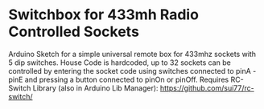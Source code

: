 # Switchbox for 433mh Radio Controlled Sockets
 Arduino Sketch for a simple universal remote box for 433mhz sockets with 5 dip switches. 
 House Code is hardcoded, up to 32 sockets can be controlled by entering the socket code 
 using switches connected to pinA - pinE and pressing a button connected to pinOn or pinOff.
 Requires RC-Switch Library (also in Arduino Lib Manager): https://github.com/sui77/rc-switch/
